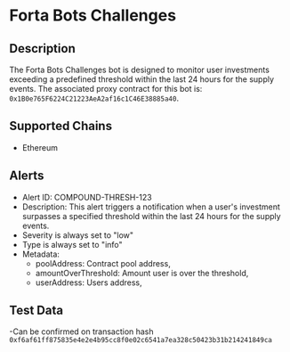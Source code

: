 

# Forta Bots Challenges

## Description

The Forta Bots Challenges bot is designed to monitor user investments exceeding a predefined threshold within the last 24 hours for the supply events. The associated proxy contract for this bot is: `0x1B0e765F6224C21223AeA2af16c1C46E38885a40`.

## Supported Chains

- Ethereum

## Alerts

  - Alert ID: COMPOUND-THRESH-123
  - Description: This alert triggers a notification when a user's investment surpasses a specified threshold within the last 24 hours for the supply events.
  - Severity is always set to "low" 
  - Type is always set to "info" 
  - Metadata:
    - poolAddress: Contract pool address,
    - amountOverThreshold: Amount user is over the threshold,
    - userAddress: Users address,

## Test Data

-Can be confirmed on transaction hash `0xf6af61ff875835e4e2e4b95cc8f0e02c6541a7ea328c50423b31b214241849ca`